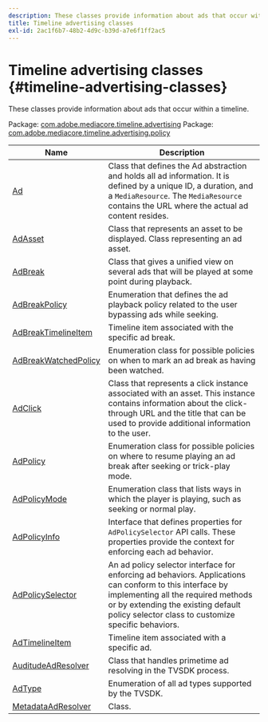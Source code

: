 ```yaml
---
description: These classes provide information about ads that occur within a timeline.
title: Timeline advertising classes
exl-id: 2ac1f6b7-48b2-4d9c-b39d-a7e6f1ff2ac5
---
```

# Timeline advertising classes {#timeline-advertising-classes}

These classes provide information about ads that occur within a timeline.

 Package: [com.adobe.mediacore.timeline.advertising](https://help.adobe.com/en_US/primetime/api/psdk/asdoc-dhls_1.4/com/adobe/mediacore/timeline/advertising/package-detail.html)
 Package: [com.adobe.mediacore.timeline.advertising.policy](https://help.adobe.com/en_US/primetime/api/psdk/asdoc-dhls_1.4/com/adobe/mediacore/timeline/advertising/policy/package-detail.html) 

|  Name  | Description  |
|---|---|
| [Ad](https://help.adobe.com/en_US/primetime/api/psdk/asdoc-dhls_1.4/com/adobe/mediacore/timeline/advertising/Ad.html)  |Class that defines the Ad abstraction and holds all ad information. It is defined by a unique ID, a duration, and a `MediaResource`. The `MediaResource` contains the URL where the actual ad content resides.  |
| [AdAsset](https://help.adobe.com/en_US/primetime/api/psdk/asdoc-dhls_1.4/com/adobe/mediacore/timeline/advertising/AdAsset.html)  | Class that represents an asset to be displayed. Class representing an ad asset.  |
| [AdBreak](https://help.adobe.com/en_US/primetime/api/psdk/asdoc-dhls_1.4/com/adobe/mediacore/timeline/advertising/AdBreak.html)  | Class that gives a unified view on several ads that will be played at some point during playback.  |
| [AdBreakPolicy](https://help.adobe.com/en_US/primetime/api/psdk/asdoc-dhls_1.4/com/adobe/mediacore/timeline/advertising/policy/AdBreakPolicy.html)  | Enumeration that defines the ad playback policy related to the user bypassing ads while seeking.  |
| [AdBreakTimelineItem](https://help.adobe.com/en_US/primetime/api/psdk/asdoc-dhls_1.4/com/adobe/mediacore/timeline/advertising/AdBreakTimelineItem.html)  | Timeline item associated with the specific ad break.  |
| [AdBreakWatchedPolicy](https://help.adobe.com/en_US/primetime/api/psdk/asdoc-dhls_1.4/com/adobe/mediacore/timeline/advertising/policy/AdBreakWatchedPolicy.html)  | Enumeration class for possible policies on when to mark an ad break as having been watched.  |
| [AdClick](https://help.adobe.com/en_US/primetime/api/psdk/asdoc-dhls_1.4/com/adobe/mediacore/timeline/advertising/AdClick.html)  | Class that represents a click instance associated with an asset. This instance contains information about the click-through URL and the title that can be used to provide additional information to the user.  |
| [AdPolicy](https://help.adobe.com/en_US/primetime/api/psdk/asdoc-dhls_1.4/com/adobe/mediacore/timeline/advertising/policy/AdPolicy.html)  | Enumeration class for possible policies on where to resume playing an ad break after seeking or trick-play mode.  |
| [AdPolicyMode](https://help.adobe.com/en_US/primetime/api/psdk/asdoc-dhls_1.4/com/adobe/mediacore/timeline/advertising/policy/AdPolicyMode.html)  | Enumeration class that lists ways in which the player is playing, such as seeking or normal play.  |
|  [AdPolicyInfo](https://help.adobe.com/en_US/primetime/api/psdk/asdoc-dhls_1.4/com/adobe/mediacore/timeline/advertising/policy/AdPolicySelector.html)  |Interface that defines properties for `AdPolicySelector` API calls. These properties provide the context for enforcing each ad behavior.  |
|  [AdPolicySelector](https://help.adobe.com/en_US/primetime/api/psdk/asdoc-dhls_1.4/com/adobe/mediacore/timeline/advertising/policy/AdPolicySelector.html)  | An ad policy selector interface for enforcing ad behaviors. Applications can conform to this interface by implementing all the required methods or by extending the existing default policy selector class to customize specific behaviors.  |
| [AdTimelineItem](https://help.adobe.com/en_US/primetime/api/psdk/asdoc-dhls_1.4/com/adobe/mediacore/timeline/advertising/AdTimelineItem.html)  | Timeline item associated with a specific ad.  |
|[AuditudeAdResolver](https://help.adobe.com/en_US/primetime/api/psdk/asdoc-dhls_1.4/com/adobe/mediacore/timeline/advertising/AuditudeAdResolver.html)  | Class that handles primetime ad resolving in the TVSDK process.  |
| [AdType](https://help.adobe.com/en_US/primetime/api/psdk/asdoc-dhls_1.4/com/adobe/mediacore/timeline/advertising/AdType.html)  | Enumeration of all ad types supported by the TVSDK.  |
| [MetadataAdResolver](https://help.adobe.com/en_US/primetime/api/psdk/asdoc-dhls_1.4/com/adobe/mediacore/timeline/advertising/MetadataAdResolver.html)  | Class.  |
